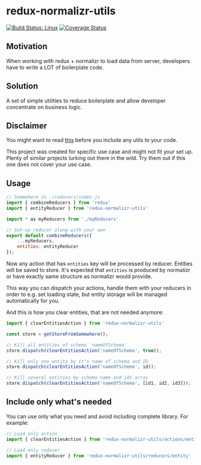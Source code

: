 # redux-normalizr-utils
[![Build Status: Linux](https://travis-ci.org/andreychumak/redux-normalizr-utils.svg?branch=master)](https://travis-ci.org/andreychumak/redux-normalizr-utils)
[![Coverage Status](https://coveralls.io/repos/github/andreychumak/redux-normalizr-utils/badge.svg?branch=master)](https://coveralls.io/github/andreychumak/redux-normalizr-utils?branch=master)

## Motivation

When working with redux + normalizr to load data from server, developers have to write a LOT of boilerplate code.

## Solution

A set of simple utilities to reduce boilerplate and allow developer concentrate on business logic.

## Disclaimer

You might want to read [this](http://redux.js.org/docs/recipes/ReducingBoilerplate.html) before you include any utils to your code.

This project was created for specific use case and might not fit your set up. Plenty of similar projects lurking out there in the wild. Try them out if this one does not cover your use case.

## Usage

```javascript
// Somewhere in ./reducers/index.js
import { combineReducers } from 'redux'
import { entityReducer } from 'redux-normalizr-utils'

import * as myReducers from './myReducers'

// Set-up reducer along with your own
export default combineReducers({
    ...myReducers,
    entities: entityReducer
});
```

Now any action that has ```entities``` key will be processed by reducer. Entities will be saved to store. It's expected that ```entities``` is produced by normalizr or have exactly same structure as normalizr would provide.

This way you can dispatch your actions, handle them with your reducers in order to e.g. set loading state, but entity storage will be managed automatically for you. 

And this is how you clear entities, that are not needed anymore:
```javascript
import { clearEntitiesAction } from 'redux-normalizr-utils'

const store = getStoreFromSomewhere();

// Kill all entities of schema 'nameOfSchema'
store.dispatch(clearEntitiesAction('nameOfSchema', true));

// Kill only one entity by it's name of schema and ID
store.dispatch(clearEntitiesAction('nameOfSchema', id));

// Kill several entities by schema name and ids array
store.dispatch(clearEntitiesAction('nameOfSchema', [id1, id2, id3]));
```

## Include only what's needed

You can use only what you need and avoid including complete library. For example:

```javascript
// Load only action
import { clearEntitiesAction } from 'redux-normalizr-utils/actions/entity'

// Load only reducer
import { entityReducer } from 'redux-normalizr-utils/reducers/entity'
```
